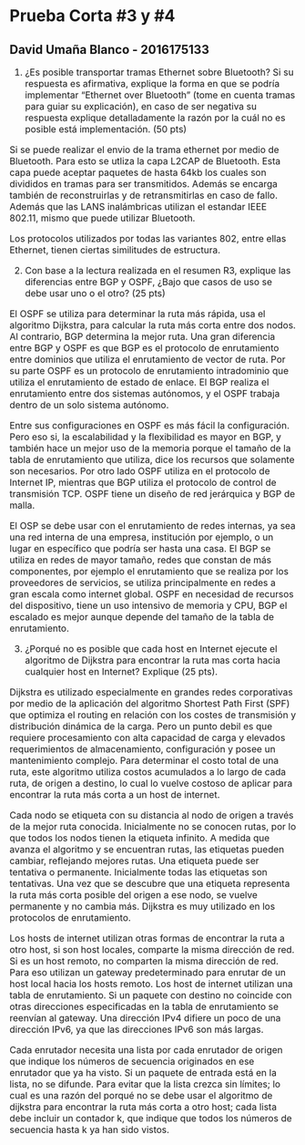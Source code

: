 # Prueba Corta #3 y #4
## David Umaña Blanco - 2016175133

 <font size="3"> 

1. ¿Es posible transportar tramas Ethernet sobre Bluetooth? Si su respuesta es afirmativa, explique la forma en que se podría implementar “Ethernet over Bluetooth” (tome en cuenta tramas para guiar su explicación), en caso de ser negativa su respuesta explique detalladamente la razón por la cuál no es posible está implementación. (50 pts)

 Si se puede realizar el envio de la trama ethernet por medio de Bluetooth. Para esto se utliza la capa L2CAP de Bluetooth. Esta capa puede aceptar paquetes de hasta 64kb los cuales son divididos en tramas para ser transmitidos. Además se encarga también de reconstruirlas y de retransmitirlas en caso de fallo. Además que las LANS inalámbricas utilizan el estandar IEEE 802.11, mismo que puede utilizar Bluetooth.

Los protocolos utilizados por todas las variantes 802, entre ellas Ethernet, tienen ciertas similitudes de estructura.

2. Con base a la lectura realizada en el resumen R3, explique las diferencias entre BGP y OSPF, ¿Bajo que casos de uso se debe usar uno o el otro? (25 pts)

El OSPF se utiliza para determinar la ruta más rápida, usa el algoritmo Dijkstra, para calcular la ruta más corta entre dos nodos. Al contrario, BGP determina la mejor ruta. Una gran diferencia entre BGP y OSPF es que BGP es el protocolo de enrutamiento entre dominios que utiliza el enrutamiento de vector de ruta. Por su parte OSPF es un protocolo de enrutamiento intradominio que utiliza el enrutamiento de estado de enlace. El BGP realiza el enrutamiento entre dos sistemas autónomos, y el OSPF trabaja dentro de un solo sistema autónomo.  

Entre sus configuraciones en OSPF es más fácil la configuración. Pero eso si, la escalabilidad y la flexibilidad es mayor en BGP, y también hace un mejor uso de la memoria porque el tamaño de la tabla de enrutamiento que utiliza, dice los recursos que solamente son necesarios. Por otro lado OSPF utiliza en el protocolo de Internet IP, mientras que BGP utiliza el protocolo de control de transmisión TCP. OSPF tiene un diseño de red jerárquica y BGP de malla.

El OSP se debe usar con el enrutamiento de redes internas, ya sea una red interna de una empresa, institución por ejemplo, o un lugar en específico que podría ser hasta una casa. El BGP se utiliza en redes de mayor tamaño, redes que constan de más componentes, por ejemplo el enrutamiento que se realiza por los proveedores de servicios, se utiliza principalmente en redes a gran escala como internet global. OSPF en necesidad de recursos del dispositivo, tiene un uso intensivo de memoria y CPU, BGP el escalado es mejor aunque depende del tamaño de la tabla de enrutamiento.


3. ¿Porqué no es posible que cada host en Internet ejecute el algoritmo de Dijkstra para encontrar la ruta mas corta hacia cualquier host en Internet? Explique (25 pts).

Dijkstra es utilizado especialmente en grandes redes corporativas por medio de la aplicación del algoritmo Shortest Path First (SPF) que optimiza el routing en relación con los costes de transmisión y distribución dinámica de la carga. Pero un punto debil es que requiere procesamiento con alta capacidad de carga y elevados requerimientos de almacenamiento, configuración y posee un mantenimiento complejo. Para determinar el costo total de una ruta, este algoritmo utiliza costos acumulados a lo largo de cada ruta, de origen a destino, lo cual lo vuelve costoso de aplicar para encontrar la ruta más corta a un host de internet.

Cada nodo se etiqueta con su distancia al nodo de origen a través de la mejor ruta conocida. Inicialmente no se conocen rutas, por lo que todos los nodos tienen la etiqueta infinito. A medida que avanza el algoritmo y se encuentran rutas, las etiquetas pueden cambiar, reflejando mejores rutas. Una etiqueta puede ser tentativa o permanente. Inicialmente todas las etiquetas son tentativas. Una vez que se descubre que una etiqueta representa la ruta más corta posible del origen a ese nodo, se vuelve permanente y no cambia más. Dijkstra es muy utilizado en los protocolos de enrutamiento.

Los hosts de internet utilizan otras formas de encontrar la ruta a otro host, si son host locales, comparte la misma dirección de red. Si es un host remoto, no comparten la misma dirección de red. Para eso utilizan un gateway predeterminado para enrutar de un host local hacia los hosts remoto. Los host de internet utilizan una tabla de enrutamiento. Si un paquete con destino no coincide con otras direcciones especificadas en la tabla de enrutamiento se reenvían al gateway. Una dirección IPv4 difiere un poco de una dirección IPv6, ya que las direcciones IPv6 son más largas.

Cada enrutador necesita una lista por cada enrutador de origen que indique los números de secuencia originados en ese enrutador que ya ha visto. Si un paquete de entrada está en la lista, no se difunde. Para evitar que la lista crezca sin límites; lo cual es una razón del porqué no se debe usar el algoritmo de dijkstra para encontrar la ruta más corta a otro host; cada lista debe incluir un contador k, que indique que todos los números de secuencia hasta k ya han sido vistos.

 
</font> 